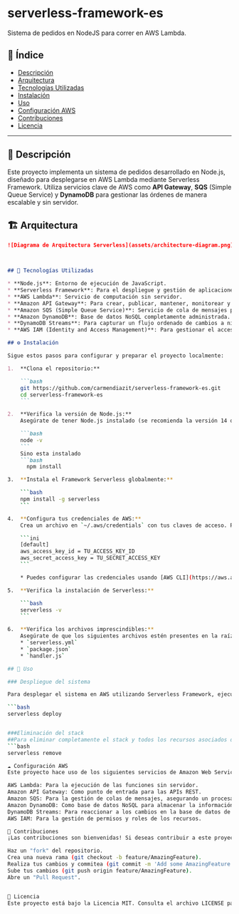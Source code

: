 # serverless-framework-es


Sistema de pedidos en NodeJS para correr en AWS Lambda.

## 📄 Índice

- [Descripción](#descripción)
- [Arquitectura](#arquitectura) 
- [Tecnologías Utilizadas](#tecnologías-utilizadas)
- [Instalación](#instalación)
- [Uso](#uso)
- [Configuración AWS](#configuración-aws)
- [Contribuciones](#contribuciones)
- [Licencia](#licencia)

---

## 📝 Descripción

Este proyecto implementa un sistema de pedidos desarrollado en Node.js, diseñado para desplegarse en AWS Lambda mediante Serverless Framework. Utiliza servicios clave de AWS como **API Gateway**, **SQS** (Simple Queue Service) y **DynamoDB** para gestionar las órdenes de manera escalable y sin servidor.

## 🏗️ Arquitectura


```markdown
![Diagrama de Arquitectura Serverless](assets/architecture-diagram.png)



## 🚀 Tecnologías Utilizadas

* **Node.js**: Entorno de ejecución de JavaScript.
* **Serverless Framework**: Para el despliegue y gestión de aplicaciones sin servidor.
* **AWS Lambda**: Servicio de computación sin servidor.
* **Amazon API Gateway**: Para crear, publicar, mantener, monitorear y asegurar APIs a cualquier escala.
* **Amazon SQS (Simple Queue Service)**: Servicio de cola de mensajes para desacoplar componentes de aplicaciones.
* **Amazon DynamoDB**: Base de datos NoSQL completamente administrada.
* **DynamoDB Streams**: Para capturar un flujo ordenado de cambios a nivel de elemento en una tabla de DynamoDB.
* **AWS IAM (Identity and Access Management)**: Para gestionar el acceso a los servicios y recursos de AWS.

## ⚙️ Instalación

Sigue estos pasos para configurar y preparar el proyecto localmente:

1.  **Clona el repositorio:**

    ```bash
    git https://github.com/carmendiazit/serverless-framework-es.git
    cd serverless-framework-es
    ```

2.  **Verifica la versión de Node.js:**
    Asegúrate de tener Node.js instalado (se recomienda la versión 14 o superior):

    ```bash
    node -v
    ```
    Sino esta instalado 
    ```bash 
      npm install 

3.  **Instala el Framework Serverless globalmente:**

    ```bash
    npm install -g serverless
    ```

4.  **Configura tus credenciales de AWS:**
    Crea un archivo en `~/.aws/credentials` con tus claves de acceso. Reemplaza `TU_ACCESS_KEY_ID` y `TU_SECRET_ACCESS_KEY` con tus credenciales de AWS:

    ```ini
    [default]
    aws_access_key_id = TU_ACCESS_KEY_ID
    aws_secret_access_key = TU_SECRET_ACCESS_KEY
    ```

    * Puedes configurar las credenciales usando [AWS CLI](https://aws.amazon.com/cli/).*

5.  **Verifica la instalación de Serverless:**

    ```bash
    serverless -v
    ```

6.  **Verifica los archivos imprescindibles:**
    Asegúrate de que los siguientes archivos estén presentes en la raíz del repositorio:
    * `serverless.yml`
    * `package.json`
    * `handler.js`

## 🚀 Uso

### Despliegue del sistema

Para desplegar el sistema en AWS utilizando Serverless Framework, ejecuta el siguiente comando desde la raíz del proyecto:

```bash
serverless deploy


###Eliminación del stack
##Para eliminar completamente el stack y todos los recursos asociados de AWS:
```bash
serverless remove

☁️ Configuración AWS
Este proyecto hace uso de los siguientes servicios de Amazon Web Services:

AWS Lambda: Para la ejecución de las funciones sin servidor.
Amazon API Gateway: Como punto de entrada para las APIs REST.
Amazon SQS: Para la gestión de colas de mensajes, asegurando un procesamiento asíncrono y resiliente.
Amazon DynamoDB: Como base de datos NoSQL para almacenar la información de los pedidos.
DynamoDB Streams: Para reaccionar a los cambios en la base de datos de DynamoDB.
AWS IAM: Para la gestión de permisos y roles de los recursos.

🤝 Contribuciones
¡Las contribuciones son bienvenidas! Si deseas contribuir a este proyecto, por favor:

Haz un "fork" del repositorio.
Crea una nueva rama (git checkout -b feature/AmazingFeature).
Realiza tus cambios y commitea (git commit -m 'Add some AmazingFeature').
Sube tus cambios (git push origin feature/AmazingFeature).
Abre un "Pull Request".


📄 Licencia
Este proyecto está bajo la Licencia MIT. Consulta el archivo LICENSE para más detalles.

